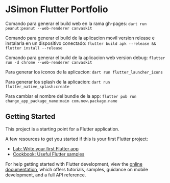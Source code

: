 # JSimon Flutter Portfolio

Comando para generar el build web en la rama gh-pages:
```dart run peanut:peanut --web-renderer canvaskit```

Comando para generar el build de la aplicacion movil version release e instalarla en un dispositivo conectado:
```flutter build apk --release && flutter install --release```

Comando para generar el build de la aplicacion web version debug:
```flutter run -d chrome --web-renderer canvaskit```

Para generar los iconos de la aplicacion:
```dart run flutter_launcher_icons```

Para generar los splash de la aplicacion:
```dart run flutter_native_splash:create```

Para cambiar el nombre del bundle de la app:
```flutter pub run change_app_package_name:main com.new.package.name```

## Getting Started

This project is a starting point for a Flutter application.

A few resources to get you started if this is your first Flutter project:

- [Lab: Write your first Flutter app](https://docs.flutter.dev/get-started/codelab)
- [Cookbook: Useful Flutter samples](https://docs.flutter.dev/cookbook)

For help getting started with Flutter development, view the
[online documentation](https://docs.flutter.dev/), which offers tutorials,
samples, guidance on mobile development, and a full API reference.
